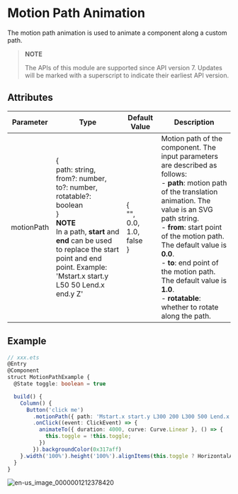 # Motion Path Animation

The motion path animation is used to animate a component along a custom path.

>  **NOTE**
>
>  The APIs of this module are supported since API version 7. Updates will be marked with a superscript to indicate their earliest API version.


## Attributes

| Parameter| Type| Default Value| Description|
| -------- | -------- | -------- | -------- |
| motionPath | {<br>path: string,<br>from?: number,<br>to?: number,<br>rotatable?: boolean<br>}<br>**NOTE**<br>In a path, **start** and **end** can be used to replace the start point and end point. Example:<br>'Mstart.x start.y L50 50 Lend.x end.y Z'| {<br>"",<br>0.0,<br>1.0,<br>false<br>} | Motion path of the component. The input parameters are described as follows:<br>- **path**: motion path of the translation animation. The value is an SVG path string.<br>- **from**: start point of the motion path. The default value is **0.0**.<br>- **to**: end point of the motion path. The default value is **1.0**.<br>- **rotatable**: whether to rotate along the path.|


## Example

```ts
// xxx.ets
@Entry
@Component
struct MotionPathExample {
  @State toggle: boolean = true

  build() {
    Column() {
      Button('click me')
        .motionPath({ path: 'Mstart.x start.y L300 200 L300 500 Lend.x end.y', from: 0.0, to: 1.0, rotatable: true })
        .onClick((event: ClickEvent) => {
          animateTo({ duration: 4000, curve: Curve.Linear }, () => {
            this.toggle = !this.toggle;
          })
        }).backgroundColor(0x317aff)
    }.width('100%').height('100%').alignItems(this.toggle ? HorizontalAlign.Start : HorizontalAlign.Center)
  }
}
```

![en-us_image_0000001212378420](figures/en-us_image_0000001212378420.gif)
